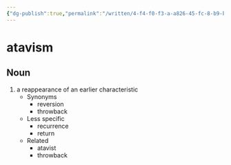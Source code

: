 ```yaml
---
{"dg-publish":true,"permalink":"/written/4-f4-f0-f3-a-a826-45-fc-8-b9-b-6-b83-ca-94-c6-bf/","dgHomeLink":true,"dgPassFrontmatter":false}
---
```


# atavism


## Noun

1. a reappearance of an earlier characteristic
	- Synonyms
		- reversion
		- throwback
	- Less specific
		- recurrence
		- return
	- Related
		- atavist
		- throwback
